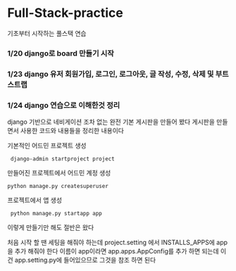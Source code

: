 # Full-Stack-practice

기초부터 시작하는 풀스택 연습


 
### 1/20 django로 board 만들기 시작

### 1/23 django 유저 회원가입, 로그인, 로그아웃, 글 작성, 수정, 삭제 및 부트스트랩 

### 1/24 django 연습으로 이해한것 정리

django 기반으로 네비게이션 조차 없는 완전 기본 게시판을 만들어 봤다
게시판을 만들면서 사용한 코드와 내용들을 정리한 내용이다

기본적인 어드민 프로젝트 생성
```
 django-admin startproject project
```

만들어진 프로젝트에서
어드민 계정 생성
```
python manage.py createsuperuser 
```

프로젝트에서 앱 생성
```
 python manage.py startapp app
```

이렇게 만들기만 해도 절반은 왔다

처음 시작 할 땐 세팅을 해줘야 하는데
project.setting 에서  INSTALLS_APPS에 app을 추가 해줘야 한다
이름이 app이라면 app.apps.AppConfig를 추가 하면 되는데 이건
app.setting.py에 들어있으므로 그것을 참조 하면 된다

